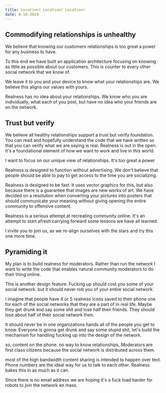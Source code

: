 ```yaml
---
title: Location! Location! Location!
date: 8-10-2019
---
```


## Commodifying relationships is unhealthy

We believe that knowing our customers relationships is too great a power for any business to have. 

To this end we have built an application architecture focusing on knowing as little as possible about our customers. This is counter to every other social network that we know of. 

We leave it to you and your device to know what your relationships are. We believe this aligns our values with yours. 

Realness has no idea about your relationships. We know who you are individually, what each of you post, but have no idea who your friends are on the network.


## Trust but verify
We believe all healthy relationships support a trust but verify foundation. You can read and hopefully understand the code that we have written so that you can verify what we are saying is real. Realness is out in the open. It's a foundational element of how we want to work and live in this world. 

I want to focus on our unique view of relationships. It's too great a power


Realness is designed to function without advertising. We don't believe that people should be able to pay to get access to the time you are socializing. 

Realness is designed to be fast. It uses vector graphics for this, but also because there is a guarantee that images are new works of art. We have decided on a resolution when converting your pictures into posters that should communicate your meaning without giving opening the entire community to offensive content. 

Realness is a serious attempt at recreating community online. It's an attempt to start afresh carrying forward some lessons we have all learned. 

I invite you to join us, as we re-align ourselves with the stars and try this one more time. 


## Pyramiding it

My plan is to build realness for moderators. Rather than run the network I want to write the code that enables natural community moderators to do their thing online. 

This is another design feature. Fucking up should cost you some of your social network. but it should never rob you of your entire social network. 

I imagine that people have 4 or 5 realness icons saved to their  phone one for each of the social networks that they are a part of in real life. Maybe they get drunk and say some shit and lose half their friends. They should lose about half of their social network then. 

It should never be in one organizations hands all of the people you get to know. Everyone is gonna get drunk and say some stupid shit, let's build the mechanism for handling fucking up into the design of the network. 

so, content on the phone. no way to know relationships, Moderators are first class citizens because the social network is distributed across them.

most of the high  bandwidth content sharing is intended to happen over text. Phone numbers are the ideal way for us to talk to each other. Realness bakes this in as much as it can. 

Since there is no email address we are hoping it's a fuck load harder for robots to join the network en mass. 

